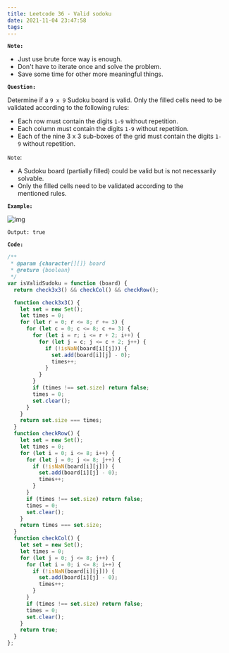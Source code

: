 ```yaml
---
title: Leetcode 36 - Valid sodoku
date: 2021-11-04 23:47:58
tags:
---
```

**`Note:`**
- Just use brute force way is enough.
- Don't have to iterate once and solve the problem.
- Save some time for other more meaningful things.

**`Question:`**

Determine if a `9 x 9` Sudoku board is valid. Only the filled cells need to be validated according to the following rules:

- Each row must contain the digits `1-9` without repetition.
- Each column must contain the digits `1-9` without repetition.
- Each of the nine 3 x 3 sub-boxes of the grid must contain the digits `1-9` without repetition.

`Note`:

- A Sudoku board (partially filled) could be valid but is not necessarily solvable.
- Only the filled cells need to be validated according to the mentioned rules.

**`Example:`**

![img](https://upload.wikimedia.org/wikipedia/commons/thumb/f/ff/Sudoku-by-L2G-20050714.svg/250px-Sudoku-by-L2G-20050714.svg.png)
```
Output: true
```

**`Code:`**
```javascript
/**
 * @param {character[][]} board
 * @return {boolean}
 */
var isValidSudoku = function (board) {
  return check3x3() && checkCol() && checkRow();

  function check3x3() {
    let set = new Set();
    let times = 0;
    for (let r = 0; r <= 8; r += 3) {
      for (let c = 0; c <= 8; c += 3) {
        for (let i = r; i <= r + 2; i++) {
          for (let j = c; j <= c + 2; j++) {
            if (!isNaN(board[i][j])) {
              set.add(board[i][j] - 0);
              times++;
            }
          }
        }
        if (times !== set.size) return false;
        times = 0;
        set.clear();
      }
    }
    return set.size === times;
  }
  function checkRow() {
    let set = new Set();
    let times = 0;
    for (let i = 0; i <= 8; i++) {
      for (let j = 0; j <= 8; j++) {
        if (!isNaN(board[i][j])) {
          set.add(board[i][j] - 0);
          times++;
        }
      }
      if (times !== set.size) return false;
      times = 0;
      set.clear();
    }
    return times === set.size;
  }
  function checkCol() {
    let set = new Set();
    let times = 0;
    for (let j = 0; j <= 8; j++) {
      for (let i = 0; i <= 8; i++) {
        if (!isNaN(board[i][j])) {
          set.add(board[i][j] - 0);
          times++;
        }
      }
      if (times !== set.size) return false;
      times = 0;
      set.clear();
    }
    return true;
  }
};
```